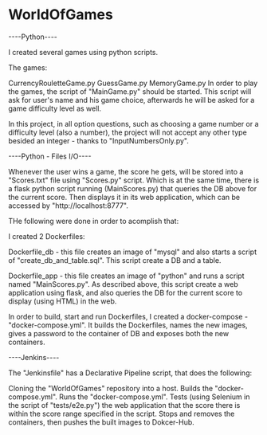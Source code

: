 # WorldOfGames
----Python----

I created several games using python scripts.

The games:

CurrencyRouletteGame.py
GuessGame.py
MemoryGame.py
In order to play the games, the script of "MainGame.py" should be started. This script will ask for user's name and his game choice, afterwards he will be asked for a game difficulty level as well.

In this project, in all option questions, such as choosing a game number or a difficulty level (also a number), the project will not accept any other type besided an integer - thanks to "InputNumbersOnly.py".

----Python - Files I/O----

Whenever the user wins a game, the score he gets, will be stored into a "Scores.txt" file using "Scores.py" script. Which is at the same time, there is a flask python script running (MainScores.py) that queries the DB above for the current score. Then displays it in its web application, which can be accessed by "http://localhost:8777".

THe following were done in order to acomplish that:

I created 2 Dockerfiles:

Dockerfile_db - this file creates an image of "mysql" and also starts a script of "create_db_and_table.sql". This script create a DB and a table.

Dockerfile_app - this file creates an image of "python" and runs a script named "MainScores.py". As described above, this script create a web application using flask, and also queries the DB for the current score to display (using HTML) in the web.

In order to build, start and run Dockerfiles, I created a docker-compose - "docker-compose.yml". It builds the Dockerfiles, names the new images, gives a password to the container of DB and exposes both the new containers.

----Jenkins----

The "Jenkinsfile" has a Declarative Pipeline script, that does the following:

Cloning the "WorldOfGames" repository into a host.
Builds the "docker-compose.yml".
Runs the "docker-compose.yml".
Tests (using Selenium in the script of "tests/e2e.py") the web application that the score there is within the score range specified in the script.
Stops and removes the containers, then pushes the built images to Dokcer-Hub.
